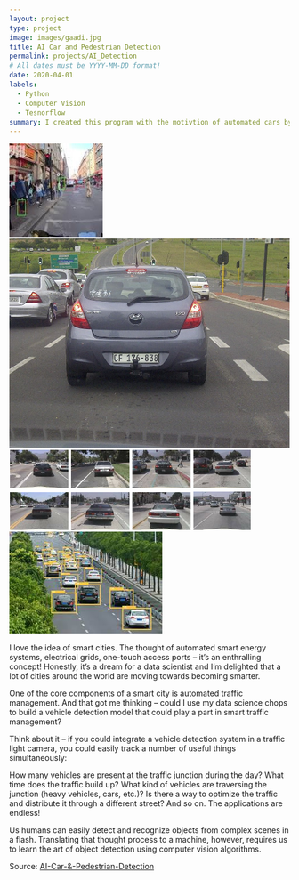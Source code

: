 ```yaml
---
layout: project
type: project
image: images/gaadi.jpg
title: AI Car and Pedestrian Detection
permalink: projects/AI_Detection
# All dates must be YYYY-MM-DD format!
date: 2020-04-01
labels:
  - Python
  - Computer Vision
  - Tesnorflow
summary: I created this program with the motivtion of automated cars by Tesla as was inspired by it.
---
```


<div class="ui small rounded images">
  <img class="ui image" src="../images/CarPrediction.jpg">
  <img class="ui image" src="../images/CarImage.jpg">
  <img class="ui image" src="../images/Car image.png">
  <img class="ui image" src="../images/download.jpg">
</div>

I love the idea of smart cities. The thought of automated smart energy systems, electrical grids, one-touch access ports – it’s an enthralling concept! Honestly, it’s a dream for a data scientist and I’m delighted that a lot of cities around the world are moving towards becoming smarter.

One of the core components of a smart city is automated traffic management. And that got me thinking – could I use my data science chops to build a vehicle detection model that could play a part in smart traffic management?

Think about it – if you could integrate a vehicle detection system in a traffic light camera, you could easily track a number of useful things simultaneously:

  How many vehicles are present at the traffic junction during the day?
  What time does the traffic build up?
  What kind of vehicles are traversing the junction (heavy vehicles, cars, etc.)?
  Is there a way to optimize the traffic and distribute it through a different street?
  And so on. The applications are endless!

Us humans can easily detect and recognize objects from complex scenes in a flash. Translating that thought process to a machine, however, requires us to learn the art of object detection using computer vision algorithms.

Source: <a href="https://github.com/i-akshat-jain/AI-Car---Pedestrian-Tracking"><i class="large github icon"></i>AI-Car-&-Pedestrian-Detection</a>

